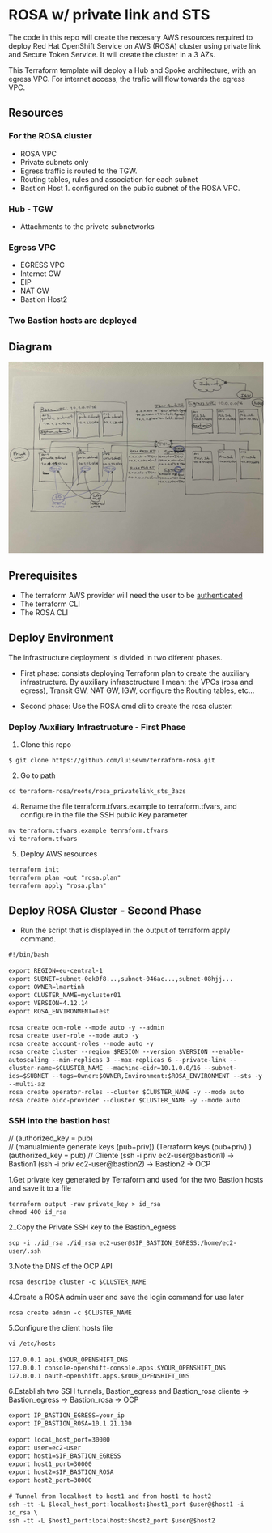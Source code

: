 # ROSA w/ private link and STS

The code in this repo will create the necesary AWS resources required to deploy Red Hat OpenShift Service on AWS (ROSA) cluster using private link and Secure Token Service.
It will create the cluster in a 3 AZs.

This Terraform template will deploy a Hub and Spoke architecture, with an egress VPC. For internet access, the trafic will flow towards the egress VPC.
## Resources

### For the ROSA cluster
 * ROSA VPC
 * Private subnets only
 * Egress traffic is routed to the TGW.
 * Routing tables, rules and association for each subnet
 * Bastion Host 1. configured on the public subnet of the ROSA VPC.

### Hub - TGW
 * Attachments to the privete subnetworks

### Egress VPC
 * EGRESS VPC
 * Internet GW
 * EIP
 * NAT GW
 * Bastion Host2

### Two Bastion hosts are deployed


## Diagram

![Quick Drawing](./images/quick-drawing.jpg)


## Prerequisites

 * The terraform AWS provider will need the user to be [authenticated](https://registry.terraform.io/providers/hashicorp/aws/latest/docs#authentication-and-configuration)
 * The terraform CLI
 * The ROSA CLI

## Deploy Environment
The infrastructure deployment is divided in two diferent phases. 
 * First phase: consists deploying Terraform plan to create the auxiliary infrastructure. By auxiliary infrasctructure I mean: the VPCs (rosa and egress), Transit GW, NAT GW, IGW, configure the Routing tables, etc... 

 * Second phase: Use the ROSA cmd cli to create the rosa cluster.

### Deploy Auxiliary Infrastructure - First Phase
1. Clone this repo
```
$ git clone https://github.com/luisevm/terraform-rosa.git
```

2. Go to path
```
cd terraform-rosa/roots/rosa_privatelink_sts_3azs
```

4. Rename the file terraform.tfvars.example to terraform.tfvars, and configure in the file the SSH public Key parameter
```
mv terraform.tfvars.example terraform.tfvars
vi terraform.tfvars
```

5. Deploy AWS resources
```
terraform init
terraform plan -out "rosa.plan"
terraform apply "rosa.plan"
```

## Deploy ROSA Cluster - Second Phase

 * Run the script that is displayed in the output of terraform apply command.

```
#!/bin/bash

export REGION=eu-central-1
export SUBNET=subnet-0ok0f8...,subnet-046ac...,subnet-08hjj...
export OWNER=lmartinh
export CLUSTER_NAME=mycluster01
export VERSION=4.12.14
export ROSA_ENVIRONMENT=Test

rosa create ocm-role --mode auto -y --admin
rosa create user-role --mode auto -y
rosa create account-roles --mode auto -y
rosa create cluster --region $REGION --version $VERSION --enable-autoscaling --min-replicas 3 --max-replicas 6 --private-link --cluster-name=$CLUSTER_NAME --machine-cidr=10.1.0.0/16 --subnet-ids=$SUBNET --tags=Owner:$OWNER,Environment:$ROSA_ENVIRONMENT --sts -y --multi-az
rosa create operator-roles --cluster $CLUSTER_NAME -y --mode auto
rosa create oidc-provider --cluster $CLUSTER_NAME -y --mode auto
```

### SSH into the bastion host
//     (authorized_key = pub)                       
// (manualmiente generate keys (pub+priv))              (Terraform keys (pub+priv) )                   (authorized_key = pub)
// Cliente (ssh -i priv ec2-user@bastion1)    ->  Bastion1 (ssh -i priv ec2-user@bastion2)   ->         Bastion2 -> OCP

1.Get private key generated by Terraform and used for the two Bastion hosts and save it to a file
```
terraform output -raw private_key > id_rsa
chmod 400 id_rsa
```

2..Copy the Private SSH key to the Bastion_egress
```
scp -i ./id_rsa ./id_rsa ec2-user@$IP_BASTION_EGRESS:/home/ec2-user/.ssh
```

3.Note the DNS of the OCP API
```
rosa describe cluster -c $CLUSTER_NAME
```

4.Create a ROSA admin user and save the login command for use later
```
rosa create admin -c $CLUSTER_NAME
```

5.Configure the client hosts file
```
vi /etc/hosts

127.0.0.1 api.$YOUR_OPENSHIFT_DNS
127.0.0.1 console-openshift-console.apps.$YOUR_OPENSHIFT_DNS
127.0.0.1 oauth-openshift.apps.$YOUR_OPENSHIFT_DNS
```

6.Establish two SSH tunnels, Bastion_egress and Bastion_rosa
cliente  ->  Bastion_egress  ->  Bastion_rosa -> OCP
```
export IP_BASTION_EGRESS=your_ip
export IP_BASTION_ROSA=10.1.21.100

export local_host_port=30000
export user=ec2-user
export host1=$IP_BASTION_EGRESS
export host1_port=30000
export host2=$IP_BASTION_ROSA
export host2_port=30000

# Tunnel from localhost to host1 and from host1 to host2
ssh -tt -L $local_host_port:localhost:$host1_port $user@$host1 -i id_rsa \
ssh -tt -L $host1_port:localhost:$host2_port $user@$host2
```


